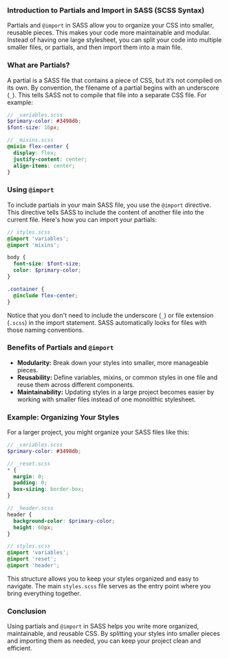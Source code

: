 ### Introduction to Partials and Import in SASS (SCSS Syntax)

Partials and `@import` in SASS allow you to organize your CSS into smaller, reusable pieces. This makes your code more maintainable and modular. Instead of having one large stylesheet, you can split your code into multiple smaller files, or partials, and then import them into a main file.

### What are Partials?

A partial is a SASS file that contains a piece of CSS, but it’s not compiled on its own. By convention, the filename of a partial begins with an underscore (`_`). This tells SASS not to compile that file into a separate CSS file. For example:

```scss
// _variables.scss
$primary-color: #3498db;
$font-size: 16px;

// _mixins.scss
@mixin flex-center {
  display: flex;
  justify-content: center;
  align-items: center;
}
```

### Using `@import`

To include partials in your main SASS file, you use the `@import` directive. This directive tells SASS to include the content of another file into the current file. Here's how you can import your partials:

```scss
// styles.scss
@import 'variables';
@import 'mixins';

body {
  font-size: $font-size;
  color: $primary-color;
}

.container {
  @include flex-center;
}
```

Notice that you don't need to include the underscore (`_`) or file extension (`.scss`) in the import statement. SASS automatically looks for files with those naming conventions.

### Benefits of Partials and `@import`

- **Modularity:** Break down your styles into smaller, more manageable pieces.
- **Reusability:** Define variables, mixins, or common styles in one file and reuse them across different components.
- **Maintainability:** Updating styles in a large project becomes easier by working with smaller files instead of one monolithic stylesheet.

### Example: Organizing Your Styles

For a larger project, you might organize your SASS files like this:

```scss
// _variables.scss
$primary-color: #3498db;

// _reset.scss
* {
  margin: 0;
  padding: 0;
  box-sizing: border-box;
}

// _header.scss
header {
  background-color: $primary-color;
  height: 60px;
}

// styles.scss
@import 'variables';
@import 'reset';
@import 'header';
```

This structure allows you to keep your styles organized and easy to navigate. The main `styles.scss` file serves as the entry point where you bring everything together.

### Conclusion

Using partials and `@import` in SASS helps you write more organized, maintainable, and reusable CSS. By splitting your styles into smaller pieces and importing them as needed, you can keep your project clean and efficient.